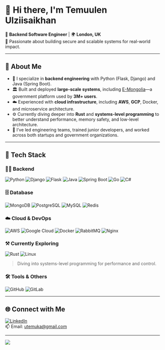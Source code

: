 # 👋 Hi there, I'm Temuulen Ulziisaikhan

🎯 **Backend Software Engineer** | 🌍 **London, UK**  
💬 Passionate about building secure and scalable systems for real-world impact.

---

## 🚀 About Me

- 🧠 I specialize in **backend engineering** with Python (Flask, Django) and Java (Spring Boot).
- 🏛️ Built and deployed **large-scale systems**, including [E-Mongolia](https://e-mongolia.mn/)—a government platform used by **3M+ users**.
- ☁️ Experienced with **cloud infrastructure**, including **AWS**, **GCP**, Docker, and microservice architecture.
- ⚙️ Currently diving deeper into **Rust** and **systems-level programming** to better understand performance, memory safety, and low-level architecture.
- 🤝 I’ve led engineering teams, trained junior developers, and worked across both startups and government organizations.

---

## 💼 Tech Stack

### 👨‍💻 Backend
![Python](https://img.shields.io/badge/python-%233776AB.svg?style=for-the-badge&logo=python&logoColor=white)
![Django](https://img.shields.io/badge/django-%23092E20.svg?style=for-the-badge&logo=django&logoColor=white)
![Flask](https://img.shields.io/badge/flask-%23000.svg?style=for-the-badge&logo=flask&logoColor=white)
![Java](https://img.shields.io/badge/java-%23ED8B00.svg?style=for-the-badge&logo=openjdk&logoColor=white)
![Spring Boot](https://img.shields.io/badge/springboot-%236DB33F.svg?style=for-the-badge&logo=springboot&logoColor=white)
![Go](https://img.shields.io/badge/go-%2300ADD8.svg?style=for-the-badge&logo=go&logoColor=white)
![C#](https://img.shields.io/badge/c%23-%23239120.svg?style=for-the-badge&logo=csharp&logoColor=white)

### 🗄️ Database
![MongoDB](https://img.shields.io/badge/MongoDB-%234ea94b.svg?style=for-the-badge&logo=mongodb&logoColor=white)
![PostgreSQL](https://img.shields.io/badge/PostgreSQL-%23336791.svg?style=for-the-badge&logo=postgresql&logoColor=white)
![MySQL](https://img.shields.io/badge/mysql-4479A1.svg?style=for-the-badge&logo=mysql&logoColor=white)
![Redis](https://img.shields.io/badge/redis-%23DD0031.svg?style=for-the-badge&logo=redis&logoColor=white)

### ☁️ Cloud & DevOps
![AWS](https://img.shields.io/badge/AWS-%23FF9900.svg?style=for-the-badge&logo=amazon-aws&logoColor=white)
![Google Cloud](https://img.shields.io/badge/GoogleCloud-%234285F4.svg?style=for-the-badge&logo=google-cloud&logoColor=white)
![Docker](https://img.shields.io/badge/docker-%230db7ed.svg?style=for-the-badge&logo=docker&logoColor=white)
![RabbitMQ](https://img.shields.io/badge/rabbitmq-FF6600?style=for-the-badge&logo=rabbitmq&logoColor=white)
![Nginx](https://img.shields.io/badge/nginx-%23009639.svg?style=for-the-badge&logo=nginx&logoColor=white)

### ⚒️ Currently Exploring
![Rust](https://img.shields.io/badge/rust-%23000000.svg?style=for-the-badge&logo=rust&logoColor=white)
![Linux](https://img.shields.io/badge/linux-%23000.svg?style=for-the-badge&logo=linux&logoColor=white)
> Diving into systems-level programming for performance and control.

### 🛠 Tools & Others
![GitHub](https://img.shields.io/badge/github-%23121011.svg?style=for-the-badge&logo=github&logoColor=white)
![GitLab](https://img.shields.io/badge/gitlab-%23181717.svg?style=for-the-badge&logo=gitlab&logoColor=white)

---

## 🌐 Connect with Me

[![LinkedIn](https://img.shields.io/badge/LinkedIn-%230077B5.svg?style=for-the-badge&logo=linkedin&logoColor=white)](https://linkedin.com/in/temuulenulziisaikhan)  
📫 Email: utemuka@gmail.com  

---

[![](https://visitcount.itsvg.in/api?id=temctl&icon=0&color=6)](https://visitcount.itsvg.in)

<!-- Inspired by GPRM (https://gprm.itsvg.in) -->
